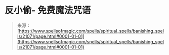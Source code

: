 <!--yml

分类：未分类

日期：2024-06-12 19:04:20

-->

# 反小偷- 免费魔法咒语

> 来源：[https://www.spellsofmagic.com/spells/spiritual_spells/banishing_spells/21071/page.html#0001-01-01](https://www.spellsofmagic.com/spells/spiritual_spells/banishing_spells/21071/page.html#0001-01-01)
